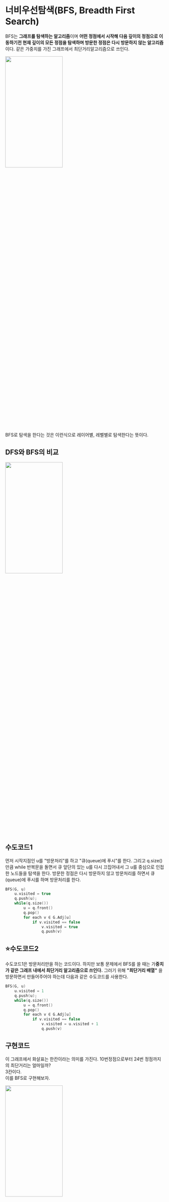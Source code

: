 # 너비우선탐색(BFS, Breadth First Search)

BFS는 **그래프를 탐색하는 알고리즘**이며 **어떤 정점에서 시작해 다음 깊이의 정점으로 이동하기전 현재 깊이의 모든 정점을 탐색하며 방문한 정점은 다시 방문하지 않는 알고리즘**이다. 같은 가중치를 가진 그래프에서 최단거리알고리즘으로 쓰인다. 

<img src="../99_assets/02_10_01.jpeg"  width="60%" height="30%">

BFS로 탐색을 한다는 것은 이런식으로 레이어별, 레벨별로 탐색한다는 뜻이다.

## DFS와 BFS의 비교

<img src="../99_assets/02_10_02.gif"  width="60%" height="30%">


## 수도코드1

먼저 시작지점인 u를 "방문처리"를 하고 "큐(queue)에 푸시"를 한다. 그리고 q.size() 만큼 while 반복문을 돌면서 큐 앞단의 있는 u를 다시 끄집어내서 그 u를 중심으로 인접한 노드들을 탐색을 한다. 방문한 정점은 다시 방문하지 않고 방문처리를 하면서 큐(queue)에 푸시를 하며 방문처리를 한다. 

```c++
BFS(G, u)
    u.visited = true
    q.push(u);
    while(q.size()) 
        u = q.front() 
        q.pop()
        for each v ∈ G.Adj[u]
            if v.visited == false
                v.visited = true
                q.push(v) 
```

## ⭐️수도코드2

수도코드1은 방문처리만을 하는 코드이다. 하지만 보통 문제에서 BFS를 쓸 때는 가**중치가 같은 그래프 내에서 최단거리 알고리즘으로 쓰인다.** 그러기 위해 **"최단거리 배열"** 을 방문하면서 만들어주어야 하는데 다음과 같은 수도코드를 사용한다. 

```c++
BFS(G, u)
    u.visited = 1
    q.push(u);
    while(q.size()) 
        u = q.front() 
        q.pop()
        for each v ∈ G.Adj[u]
            if v.visited == false
                v.visited = u.visited + 1
                q.push(v) 
```

## 구현코드 

이 그래프에서 화살표는 한칸이라는 의미를 가진다. 10번정점으로부터 24번 정점까지의 최단거리는 얼마일까? 
<br>
3칸이다. 
<br>
이를 BFS로 구현해보자. 

<img src="../99_assets/02_10_03.png"  width="60%" height="30%">

```c++
#include<bits/stdc++.h>
using namespace std;     
vector<int> adj[100];
int visited[100]; 
int nodeList[] = {10, 12, 14, 16, 18, 20, 22, 24};
void bfs(int here){
    queue<int> q; 
    visited[here] = 1; 
    q.push(here);
    while(q.size()){
        int here = q.front(); q.pop();
        for(int there : adj[here]){
            if(visited[there]) continue;
            visited[there] = visited[here] + 1;
            q.push(there);
        }
    }
}
int main(){
    adj[10].push_back(12);
    adj[10].push_back(14);
    adj[10].push_back(16);
    
    adj[12].push_back(18);
    adj[12].push_back(20);


    adj[20].push_back(22);
    adj[20].push_back(24);
    bfs(10);
    for(int i : nodeList){
        cout << i << " : " << visited[i] << '\n';
    }
    cout << "10번으로부터 24번까지 최단거리는 : " << visited[24] - 1 << '\n';
    return 0; 
} 
/*
10 : 1
12 : 2
14 : 2
16 : 2
18 : 3
20 : 3
22 : 4
24 : 4
10번으로부터 24번까지 최단거리는 : 3
*/
```
즉, 이런식으로 탐색하게 되며 자동적으로 최단거리가 구해지는 것이다.

<img src="../99_assets/02_10_04.png"  width="60%" height="30%">

### Q. 만약 앞의 그래프의 가중치가 한칸이 아니고 2칸이라면 어떻게 될까?

3 * 2를 하면 된다. 답은 6칸이다.

### Q. 시작지점이 다수라면? 

"시작지점이 다수" 라면 처음 큐에 푸시하는 지점도 다수가 되어야 하며 해당 지점들의 visited를 모두 1로 만들면서 시작해야 한다. 

<img src="../99_assets/02_10_05.png"  width="60%" height="30%">

```c++
void bfs(int here){
    ...
    for(int i = 1; i <=3; i++){
        visited[i] = 1;
        q.push(i);
    }
}
```

### Q. BFS는 왜 가중치가 같은 그래프내에서만 최단거리 알고리즘으로 쓰이는가? 가중치가 다른 그래프에서는 안되는가?

다음과 같은 그래프가 있다고 하자. 3번에서 4번으로 가는 가중치가 0.5이며 그래프내의 가중치가 서로 다르게 된다. 이 때 1번부터 4번까지 가는 최단거리를 구한다고 했을 때 우리가 지금까지 배운 BFS로는 2밖에 출력이 안되게 된다. 그래서 못쓰는 것이다.

<img src="../99_assets/02_10_06.png"  width="60%" height="30%">

*(참고) 가중치가 다른 그래프 내에서 최단거리 알고리즘은 다익스트라, 벨만포드 등을 써야한다.*
​
## 예시문제

승원이는 당근을 좋아해서 당근마킷에 엔지니어로 취업했다. 당근을 매우좋아하기 때문에 차도 당근차를 샀다. 이 당근차는 한칸 움직일 때마다 당근을 내뿜으면서 간다. 즉, "한칸" 움직일 때 "당근한개"가 소모된다는 것이다. 승원이는 오늘도 아침 9시에 일어나 당근마킷으로 출근하고자 한다. 승원이는 최단거리로 당근마킷으로 향한다고 할 때 당근몇개를 소모해야 당근마킷에 갈 수 있는지 알아보자. 이 때 승원이는 육지로만 갈 수 있으며 바다로는 못간다. 맵의 1은 육지며 0은 바다를 가리킨다. 승원이는 상하좌우로만 갈 수 있다. 

**입력**

맵의 세로길이 N과 가로길이 M 이 주어지고 이어서 N * M의 맵이 주어진다. 그 다음 줄에 승원이의 위치(y, x)와 당근마킷의 위치(y, x)가 주어진다. 이 때 승원이의 시작위치(y, x)에서 "당근한개"가 이미 소모된 상태로 본다.

**출력**

당근을 몇개 소모해야 하는지 출력하라.

**범위**

```
1 <= N <= 100
1 <= M <= 100 
```

**예제입력**

```
5 5
0 0
4 4
1 0 1 0 1
1 1 1 0 1
0 0 1 1 1
0 0 1 1 1
0 0 1 1 1
```

**예제출력**

```
9
```

**정답**
```c++
#include <bits/stdc++.h>
using namespace std;

int n, m, sy, sx, ty, tx;
const int dy[] = {-1, 0, 1, 0};
const int dx[] = {0, 1, 0, -1};
int a[104][104], visited[104][104];

void dfs(int y, int x){
    queue<pair<int, int>> q;
    visited[y][x] = 1;
    q.push({y, x});

    while(q.size()){
        tie(y, x) = q.front(); 
        q.pop();
        for(int i = 0; i < 4; i++){
            int ny = y + dy[i];
            int nx = x + dx[i];
            if(ny < 0 || ny >= n || nx < 0 || nx >= m) continue;
            if(!a[ny][nx] || visited[ny][nx]) continue;
            visited[ny][nx] = visited[y][x] + 1;
            q.push({ny, nx});
        }
    }
}

int main(){

    cin >> n >> m;
    cin >> sy >> sx;
    cin >> ty >> tx;

    for(int i = 0; i < n; i++){
        for(int j = 0; j < m; j++){
            cin >> a[i][j];
        }
    }

    dfs(sy, sx);

    cout << visited[ty][tx];

}
```

*(tip) `visited[..] = 1;` 꼭 걸고 시작하기*
